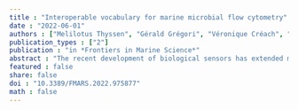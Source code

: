 ```yaml
---
title : "Interoperable vocabulary for marine microbial flow cytometry"
date : "2022-06-01"
authors : ["Melilotus Thyssen", "Gérald Grégori", "Véronique Créach", "Soumaya Lahbib", "Mathilde Dugenne", "Hedy M. Aardema", "Luis Felipe Artigas", "Bangqin Huang", "Aude Barani", "Laureen Beaugeard", "Amel Bellaaj-Zouari", "Alfred Beran", "Raffaella Casotti", "Yol Del Amo", "a", "Michel Denis", "George B.J. Dubelaar", "Sonja Endres", "Lumi Haraguchi", "Bengt Karlson", "Christophe Lambert", "Arnaud Louchart", "Dominique Marie", "Gwenaëlle Moncoiffé", "David Pecqueur", "François Ribalet", "Machteld Rijkeboer", "Tina Silovic", "Ricardo Silva", "Sophie Marro", "Heidi M. Sosik", "Marc Sourisseau", "Glen Tarran", "Nicolas Van Oostende", "Li Zhao", "Shan Zheng"]
publication_types : ["2"]
publication : "in *Frontiers in Marine Science*"
abstract : "The recent development of biological sensors has extended marine plankton studies from conducting laboratory bench work to in vivo and real-time observations. Flow cytometry (FCM) has shed new light on marine microorganisms since the 1980s through its single-cell approach and robust detection of the smallest cells. FCM records valuable optical properties of light scattering and fluorescence from cells passing in a single file in front of a narrow-collimated light source, recording tens of thousands of cells within a few minutes. Depending on the instrument settings, the sampling strategy, and the automation level, it resolves the spatial and temporal distribution of microbial marine prokaryotes and eukaryotes. Cells are usually classified and grouped on cytograms by experts and are still lacking standards, reducing data sharing capacities. Therefore, the need to make FCM data sets FAIR (Findability, Accessibility, Interoperability, and Reusability of digital assets) is becoming critical. In this paper, we present a consensus vocabulary for the 13 most common marine microbial groups observed with FCM using blue and red-light excitation. The authors designed a common layout on two-dimensional log-transformed cytograms reinforced by a decision tree that facilitates the characterization of groups. The proposed vocabulary aims at standardising data analysis and definitions, to promote harmonisation and comparison of data between users and instruments. This represents a much-needed step towards FAIRification of flow cytometric data collected in various marine environments."
featured : false
share: false
doi : "10.3389/FMARS.2022.975877"
math : false
---
```

